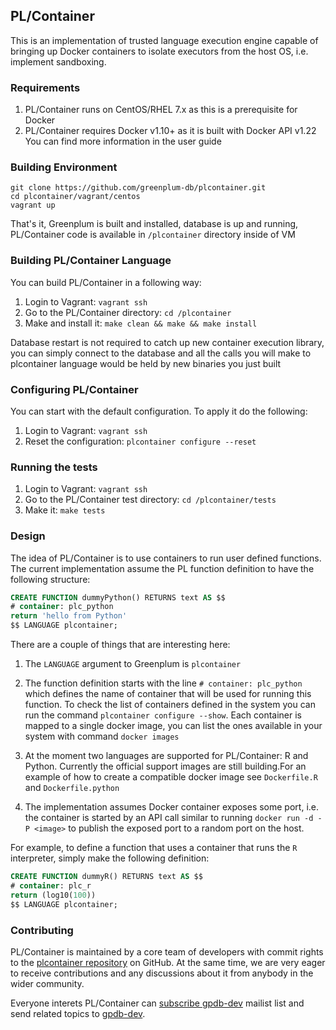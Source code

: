 ## PL/Container

This is an implementation of trusted language execution engine capable of
bringing up Docker containers to isolate executors from the host OS, i.e.
implement sandboxing.

### Requirements

1. PL/Container runs on CentOS/RHEL 7.x as this is a prerequisite for Docker
1. PL/Container requires Docker v1.10+ as it is built with Docker API v1.22
You can find more information in the user guide

### Building Environment

```shell
git clone https://github.com/greenplum-db/plcontainer.git
cd plcontainer/vagrant/centos
vagrant up
```

That's it, Greenplum is built and installed, database is up and running,
PL/Container code is available in `/plcontainer` directory inside of VM

### Building PL/Container Language

You can build PL/Container in a following way:

1. Login to Vagrant: `vagrant ssh`
1. Go to the PL/Container directory: `cd /plcontainer`
1. Make and install it: `make clean && make && make install`

Database restart is not required to catch up new container execution library,
you can simply connect to the database and all the calls you will make to
plcontainer language would be held by new binaries you just built


### Configuring PL/Container

You can start with the default configuration. To apply it do the following:
1. Login to Vagrant: `vagrant ssh`
1. Reset the configuration: `plcontainer configure --reset`

### Running the tests

1. Login to Vagrant: `vagrant ssh`
1. Go to the PL/Container test directory: `cd /plcontainer/tests`
1. Make it: `make tests`

### Design

The idea of PL/Container is to use containers to run user defined functions. The current implementation assume the PL function definition to have the following structure:

```sql
CREATE FUNCTION dummyPython() RETURNS text AS $$
# container: plc_python
return 'hello from Python'
$$ LANGUAGE plcontainer;
```

There are a couple of things that are interesting here:

1. The `LANGUAGE` argument to Greenplum is `plcontainer`

1. The function definition starts with the line `# container: plc_python` which defines the name of container that will be used for running this function. To check the list of containers defined in the system you can run the command `plcontainer configure --show`. Each container is mapped to a single docker image, you can list the ones available in your system with command `docker images`

1. At the moment two languages are supported for PL/Container: R and Python. Currently the official support images are still building.For an example of how to create a compatible docker image see `Dockerfile.R` and `Dockerfile.python`

1. The implementation assumes Docker container exposes some port, i.e. the container is started by an API call similar to running `docker run -d -P <image>` to publish the exposed port to a random port on the host.


For example, to define a function that uses a container that runs the `R`
interpreter, simply make the following definition:
```sql
CREATE FUNCTION dummyR() RETURNS text AS $$
# container: plc_r
return (log10(100))
$$ LANGUAGE plcontainer;
```


### Contributing
PL/Container is maintained by a core team of developers with commit rights to the [plcontainer repository](https://github.com/greenplum-db/plcontainer) on GitHub. At the same time, we are very eager to receive contributions and any discussions about it from anybody in the wider community.

Everyone interets PL/Container can [subscribe gpdb-dev](mailto:gpdb-dev+subscribe@greenplum.org) mailist list and send related topics to [gpdb-dev](mailto:gpdb-dev@greenplum.org).
